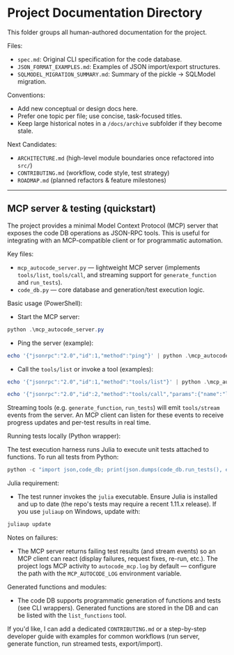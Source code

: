 # Project Documentation Directory

This folder groups all human-authored documentation for the project.

Files:

- `spec.md`: Original CLI specification for the code database.
- `JSON_FORMAT_EXAMPLES.md`: Examples of JSON import/export structures.
- `SQLMODEL_MIGRATION_SUMMARY.md`: Summary of the pickle -> SQLModel migration.

Conventions:

- Add new conceptual or design docs here.
- Prefer one topic per file; use concise, task-focused titles.
- Keep large historical notes in a `/docs/archive` subfolder if they become stale.

Next Candidates:

- `ARCHITECTURE.md` (high-level module boundaries once refactored into `src/`)
- `CONTRIBUTING.md` (workflow, code style, test strategy)
- `ROADMAP.md` (planned refactors & feature milestones)

---

## MCP server & testing (quickstart)

The project provides a minimal Model Context Protocol (MCP) server that exposes the code DB operations as JSON-RPC tools. This is useful for integrating with an MCP-compatible client or for programmatic automation.

Key files:

- `mcp_autocode_server.py` — lightweight MCP server (implements `tools/list`, `tools/call`, and streaming support for `generate_function` and `run_tests`).
- `code_db.py` — core database and generation/test execution logic.

Basic usage (PowerShell):

- Start the MCP server:

```powershell
python .\mcp_autocode_server.py
```

- Ping the server (example):

```powershell
echo '{"jsonrpc":"2.0","id":1,"method":"ping"}' | python .\mcp_autocode_server.py
```

- Call the `tools/list` or invoke a tool (examples):

```powershell
echo '{"jsonrpc":"2.0","id":1,"method":"tools/list"}' | python .\mcp_autocode_server.py

echo '{"jsonrpc":"2.0","id":2,"method":"tools/call","params":{"name":"list_functions","arguments":{}}}' | python .\mcp_autocode_server.py
```

Streaming tools (e.g. `generate_function`, `run_tests`) will emit `tools/stream` events from the server. An MCP client can listen for these events to receive progress updates and per-test results in real time.

Running tests locally (Python wrapper):

The test execution harness runs Julia to execute unit tests attached to functions. To run all tests from Python:

```powershell
python -c "import json,code_db; print(json.dumps(code_db.run_tests(), ensure_ascii=False))"
```

Julia requirement:

- The test runner invokes the `julia` executable. Ensure Julia is installed and up to date (the repo's tests may require a recent 1.11.x release). If you use `juliaup` on Windows, update with:

```powershell
juliaup update
```

Notes on failures:

- The MCP server returns failing test results (and stream events) so an MCP client can react (display failures, request fixes, re-run, etc.). The project logs MCP activity to `autocode_mcp.log` by default — configure the path with the `MCP_AUTOCODE_LOG` environment variable.

Generated functions and modules:

- The code DB supports programmatic generation of functions and tests (see CLI wrappers). Generated functions are stored in the DB and can be listed with the `list_functions` tool.

If you'd like, I can add a dedicated `CONTRIBUTING.md` or a step-by-step developer guide with examples for common workflows (run server, generate function, run streamed tests, export/import).
